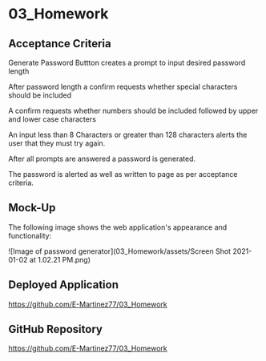 # 03_Homework

## Acceptance Criteria

Generate Password Buttton creates a prompt to input desired password length

After password length a confirm requests whether special characters should be included

A confirm requests whether numbers should be included followed by upper and lower case characters

An input less than 8 Characters or greater than 128 characters alerts the user that they must try again.

After all prompts are answered a password is generated.

The password is alerted as well as written to page as per acceptance criteria.

## Mock-Up

The following image shows the web application's appearance and functionality:

![Image of password generator](03_Homework/assets/Screen Shot 2021-01-02 at 1.02.21 PM.png)

## Deployed Application

https://github.com/E-Martinez77/03_Homework

## GitHub Repository

https://github.com/E-Martinez77/03_Homework
